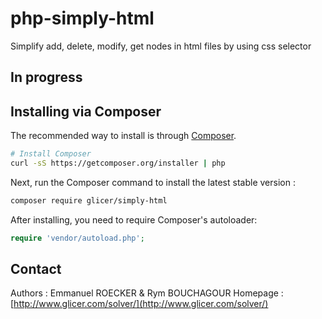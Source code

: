 # php-simply-html
Simplify add, delete, modify, get nodes in html files by using css selector

## In progress

## Installing via Composer

The recommended way to install is through
[Composer](http://getcomposer.org).

```bash
# Install Composer
curl -sS https://getcomposer.org/installer | php
```

Next, run the Composer command to install the latest stable version :

```bash
composer require glicer/simply-html
```

After installing, you need to require Composer's autoloader:

```php
require 'vendor/autoload.php';
```

## Contact

Authors : Emmanuel ROECKER & Rym BOUCHAGOUR
Homepage : [http://www.glicer.com/solver/](http://www.glicer.com/solver/)
